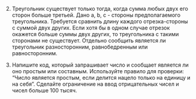 2. Треугольник существует только тогда, когда сумма любых двух его сторон больше третьей.
Дано a, b, c - стороны предполагаемого треугольника. Требуется сравнить длину каждого
отрезка-стороны с суммой двух других. Если хотя бы в одном случае отрезок окажется больше
суммы двух других, то треугольника с такими сторонами не существует. Отдельно сообщить
является ли треугольник разносторонним, равнобедренным или равносторонним.

3. Напишите код, который запрашивает число и сообщает является ли оно простым или
составным. Используйте правило для проверки: “Число является простым, если делится
нацело только на единицу и на себя”. Сделайте ограничение на ввод отрицательных чисел
и чисел больше 100 тысяч.
